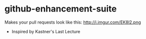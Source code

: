 github-enhancement-suite
========================

Makes your pull requests look like this: http://i.imgur.com/EK8l2.png

* Inspired by Kastner's Last Lecture
